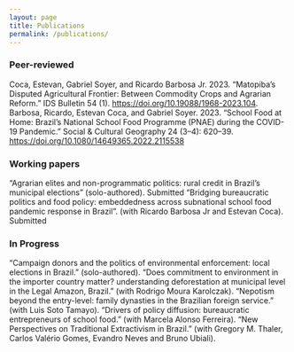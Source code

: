 ```yaml
---
layout: page
title: Publications
permalink: /publications/
---
```


### Peer-reviewed
Coca, Estevan, Gabriel Soyer, and Ricardo Barbosa Jr. 2023. “Matopiba’s Disputed
Agricultural Frontier: Between Commodity Crops and Agrarian Reform.” IDS Bulletin
54 (1). https://doi.org/10.19088/1968-2023.104.
Barbosa, Ricardo, Estevan Coca, and Gabriel Soyer. 2023. “School Food at Home:
Brazil’s National School Food Programme (PNAE) during the COVID-19 Pandemic.”
Social & Cultural Geography 24 (3–4): 620–39.
https://doi.org/10.1080/14649365.2022.2115538

### Working papers
“Agrarian elites and non-programmatic politics: rural credit in Brazil’s municipal
elections” (solo-authored). Submitted
“Bridging bureaucratic politics and food policy: embeddedness across subnational school
food pandemic response in Brazil”. (with Ricardo Barbosa Jr and Estevan Coca).
Submitted

### In Progress
“Campaign donors and the politics of environmental enforcement: local elections in
Brazil.” (solo-authored).
“Does commitment to environment in the importer country matter? understanding
deforestation at municipal level in the Legal Amazon, Brazil.” (with Rodrigo Moura
Karolczak).
“Nepotism beyond the entry-level: family dynasties in the Brazilian foreign service.”
(with Luis Soto Tamayo).
“Drivers of policy diffusion: bureaucratic entrepreneurs of school food.” (with Marcela
Alonso Ferreira).
“New Perspectives on Traditional Extractivism in Brazil.” (with Gregory M. Thaler,
Carlos Valério Gomes, Evandro Neves and Bruno Ubiali).
